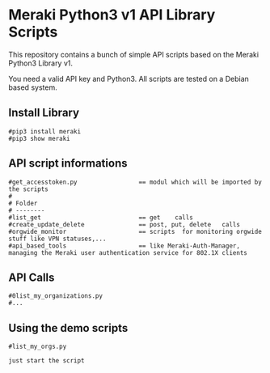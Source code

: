 # Meraki Python3 v1 API Library Scripts 
This repository contains a bunch of simple API scripts based on the Meraki Python3 Library v1.

You need a valid API key and Python3.
All scripts are tested on a Debian based system.

## Install Library
    #pip3 install meraki
    #pip3 show meraki

## API script informations

    #get_accesstoken.py                 == modul which will be imported by the scripts
    #
    # Folder
    # --------
    #list_get                           == get    calls
    #create_update_delete               == post, put, delete   calls
    #orgwide_monitor                    == scripts  for monitoring orgwide stuff like VPN statuses,...
    #api_based_tools                    == like Meraki-Auth-Manager,  managing the Meraki user authentication service for 802.1X clients
    
    
## API Calls

    #0list_my_organizations.py
    #...

## Using the demo scripts

    #list_my_orgs.py

    just start the script
    
    
    
